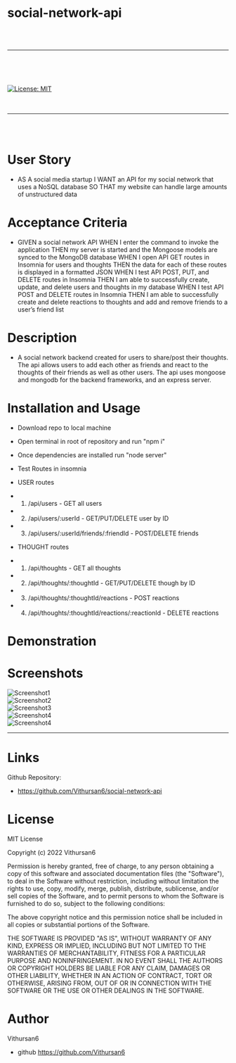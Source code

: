 # social-network-api
<br>
<br>

---
<br>
<br>
<br>

[![License: MIT](https://img.shields.io/badge/License-MIT-yellow.svg)](https://opensource.org/licenses/MIT)
<br>
<br>
<br>

---
<br>
<br>

# User Story

- AS A social media startup
I WANT an API for my social network that uses a NoSQL database
SO THAT my website can handle large amounts of unstructured data

# Acceptance Criteria

- GIVEN a social network API
WHEN I enter the command to invoke the application
THEN my server is started and the Mongoose models are synced to the MongoDB database
WHEN I open API GET routes in Insomnia for users and thoughts
THEN the data for each of these routes is displayed in a formatted JSON
WHEN I test API POST, PUT, and DELETE routes in Insomnia
THEN I am able to successfully create, update, and delete users and thoughts in my database
WHEN I test API POST and DELETE routes in Insomnia
THEN I am able to successfully create and delete reactions to thoughts and add and remove friends to a user’s friend list

# Description
- A social network backend created for users to share/post their thoughts. The api allows users to add each other as friends and react to the thoughts of their friends as well as other users. The api uses mongoose and mongodb for the backend frameworks, and an express server.  

# Installation and Usage
- Download repo to local machine
- Open terminal in root of repository and run "npm i"
- Once dependencies are installed run "node server"
- Test Routes in insomnia 

- USER routes
- 1. /api/users - GET all users
- 2. /api/users/:userId - GET/PUT/DELETE user by ID
- 3. /api/users/:userId/friends/:friendId - POST/DELETE friends

- THOUGHT routes
- 1. /api/thoughts - GET all thoughts
- 2. /api/thoughts/:thoughtId - GET/PUT/DELETE though by ID
- 3. /api/thoughts/:thoughtId/reactions - POST reactions
- 4. /api/thoughts/:thoughtId/reactions/:reactionId - DELETE reactions


# Demonstration


# Screenshots

![Screenshot1](./content/images/pic1.png)
<br>
![Screenshot2](./content/images/pic2.png)
<br>
![Screenshot3](./content/images/pic3.png)
<br>
![Screenshot4](./content/images/pic4.png)
<br>
![Screenshot4](./content/images/pic5.png)
<br>

---


# Links

Github Repository:

 - https://github.com/Vithursan6/social-network-api


# License

MIT License

Copyright (c) 2022 Vithursan6

Permission is hereby granted, free of charge, to any person obtaining a copy
of this software and associated documentation files (the "Software"), to deal
in the Software without restriction, including without limitation the rights
to use, copy, modify, merge, publish, distribute, sublicense, and/or sell
copies of the Software, and to permit persons to whom the Software is
furnished to do so, subject to the following conditions:

The above copyright notice and this permission notice shall be included in all
copies or substantial portions of the Software.

THE SOFTWARE IS PROVIDED "AS IS", WITHOUT WARRANTY OF ANY KIND, EXPRESS OR
IMPLIED, INCLUDING BUT NOT LIMITED TO THE WARRANTIES OF MERCHANTABILITY,
FITNESS FOR A PARTICULAR PURPOSE AND NONINFRINGEMENT. IN NO EVENT SHALL THE
AUTHORS OR COPYRIGHT HOLDERS BE LIABLE FOR ANY CLAIM, DAMAGES OR OTHER
LIABILITY, WHETHER IN AN ACTION OF CONTRACT, TORT OR OTHERWISE, ARISING FROM,
OUT OF OR IN CONNECTION WITH THE SOFTWARE OR THE USE OR OTHER DEALINGS IN THE
SOFTWARE.


# Author

Vithursan6
- github https://github.com/Vithursan6
